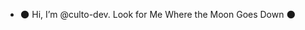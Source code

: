 - 🌑 Hi, I’m @culto-dev. Look for Me Where the Moon Goes Down 🌑

<!---
culto-dev/culto-dev is a ✨ special ✨ repository because its `README.md` (this file) appears on your GitHub profile.
You can click the Preview link to take a look at your changes.
--->
